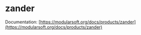 # zander

Documentation: [https://modularsoft.org/docs/products/zander](https://modularsoft.org/docs/products/zander)